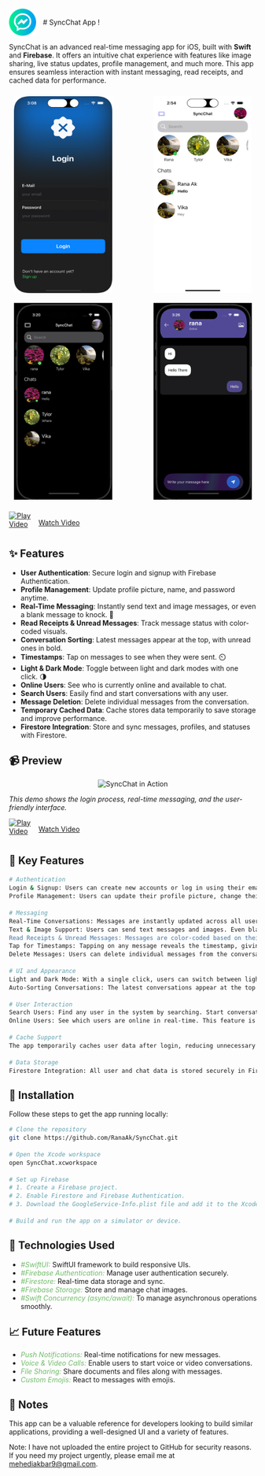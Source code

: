 <!-- # SyncChat
A cloud based Chat application -->
<p>
  <img src="images/Chat.png" alt="SyncChat in Action" width="55" height="55" style="vertical-align:middle; margin-right:10px;">
  <span style="vertical-align:middle;"># SyncChat App !</span>
</p>



SyncChat is an advanced real-time messaging app for iOS, built with **Swift** and **Firebase**. It offers an intuitive chat experience with features like image sharing, live status updates, profile management, and much more. This app ensures seamless interaction with instant messaging, read receipts, and cached data for performance.

<p align="left" style="display: flex; justify-content: space-between; flex-wrap: wrap;">
  <img src="images/login.png" alt="SyncChat in Action" width="200" height="400" style="margin: 10px;">
  <img src="images/home.png" alt="SyncChat in Action" width="200" height="400" style="margin: 10px;">
  <img src="images/home_darkMode.png" alt="SyncChat in Action" width="200" height="400" style="margin: 10px;">
  <img src="images/dark.png" alt="SyncChat in Action" width="200" height="400" style="margin: 10px;">
</p>

<div style="display: flex; align-items: center;">
  <a href="https://drive.google.com/file/d/1g-aU8OCnPPp8SeLhyi2w_Wola_J92akH/view?usp=sharing" target="_blank" style="display: inline-flex; align-items: center;">
    <!-- <img src="https://cdn-icons-png.flaticon.com/512/727/727245.png" alt="Play Video" style="width: 50px; height: auto; margin-right: 10px;"> -->

  <img src="https://cdn-icons-png.flaticon.com/512/7477/7477009.png" alt="Play Video" style="width: 50px; height: auto; margin-right: 10px; margin-bottom : 10px;">
   <Text>Watch Video </Text>
  </a>
 
</div>

## ✨ Features

- **User Authentication**: Secure login and signup with Firebase Authentication.
- **Profile Management**: Update profile picture, name, and password anytime.
- **Real-Time Messaging**: Instantly send text and image messages, or even a blank message to knock. 📨
- **Read Receipts & Unread Messages**: Track message status with color-coded visuals.
- **Conversation Sorting**: Latest messages appear at the top, with unread ones in bold.
- **Timestamps**: Tap on messages to see when they were sent. ⏲️
- **Light & Dark Mode**: Toggle between light and dark modes with one click. 🌗
- **Online Users**: See who is currently online and available to chat.
- **Search Users**: Easily find and start conversations with any user.
- **Message Deletion**: Delete individual messages from the conversation.
- **Temporary Cached Data**: Cache stores data temporarily to save storage and improve performance.
- **Firestore Integration**: Store and sync messages, profiles, and statuses with Firestore.

## 📹 Preview

<p align="center">
  <img src="gifs/1.gif" alt="SyncChat in Action" width="800" height="600" />
</p>

*This demo shows the login process, real-time messaging, and the user-friendly interface.*

<div style="display: flex; align-items: center;">
  <a href="https://drive.google.com/file/d/1XuV7dyvpnnIU911umh6n8lbuMmXNct4s/view?usp=sharing" target="_blank" style="display: inline-flex; align-items: center;">
    <!-- <img src="https://cdn-icons-png.flaticon.com/512/727/2938916.png" alt="Play Video" style="width: 50px; height: auto; margin-right: 10px;"> -->

  <img src="https://cdn-icons-png.flaticon.com/512/5495/5495002.png" alt="Play Video" style="width: 50px; height: auto; margin-right: 10px; margin-bottom : 10px;">
   <Text>Watch Video </Text>
  </a>
 
</div>


## 🎨 Key Features

```bash
# Authentication
Login & Signup: Users can create new accounts or log in using their email and password. Firebase Authentication handles user verification, making the process secure and efficient.
Profile Management: Users can update their profile picture, change their name, and reset their password directly within the app.

# Messaging
Real-Time Conversations: Messages are instantly updated across all users.
Text & Image Support: Users can send text messages and images. Even blank messages (or "knocks") can be sent to get someone's attention.
Read Receipts & Unread Messages: Messages are color-coded based on their read status. Once a message is read, its color changes. Unread messages appear bold in the conversation list, making it easy to see what you haven't yet viewed.
Tap for Timestamps: Tapping on any message reveals the timestamp, giving context for when a message was sent or received.
Delete Messages: Users can delete individual messages from the conversation, ensuring privacy and control over their data.

# UI and Appearance
Light and Dark Mode: With a single click, users can switch between light and dark modes for the entire app.
Auto-Sorting Conversations: The latest conversations appear at the top of the list. If a conversation has unread messages, it’s displayed in bold, making it easy to identify.

# User Interaction
Search Users: Find any user in the system by searching. Start conversations with any online or offline user.
Online Users: See which users are online in real-time. This feature is perfect for identifying who’s available for an instant chat.

# Cache Support
The app temporarily caches user data after login, reducing unnecessary data downloads and saving on device storage. Cached data is cleared when the app is closed from the background for better performance.

# Data Storage
Firestore Integration: All user and chat data is stored securely in Firestore. Messages, user profiles, and online statuses are constantly synced with the cloud, ensuring no data is lost.


```
## 🚀 Installation

Follow these steps to get the app running locally:

```bash
# Clone the repository
git clone https://github.com/RanaAk/SyncChat.git

# Open the Xcode workspace
open SyncChat.xcworkspace

# Set up Firebase
# 1. Create a Firebase project.
# 2. Enable Firestore and Firebase Authentication.
# 3. Download the GoogleService-Info.plist file and add it to the Xcode project.

# Build and run the app on a simulator or device.

```
## 🔧 Technologies Used


- <span style="color: rgb(112, 188, 105); font-weight: 450; font-style: italic;">#SwiftUI:</span> SwiftUI framework to build responsive UIs.
- <span style="color:rgb(112, 188, 105); font-weight: 450; font-style: italic;">#Firebase Authentication:</span> Manage user authentication securely.
- <span style="color:rgb(112, 188, 105); font-weight: 450; font-style: italic;">#Firestore:</span> Real-time data storage and sync.
- <span style="color:rgb(112, 188, 105); font-weight: 450; font-style: italic;">#Firebase Storage:</span> Store and manage chat images.
- <span style="color:rgb(112, 188, 105); font-weight: 450; font-style: italic;">#Swift Concurrency (async/await):</span> To manage asynchronous operations smoothly.


## 📈 Future Features

- <span style="color: rgb(112, 188, 105); font-weight: 450; font-style: italic;">Push Notifications:</span> Real-time notifications for new messages.
- <span style="color: rgb(112, 188, 105); font-weight: 450; font-style: italic;">Voice & Video Calls:</span> Enable users to start voice or video conversations.
- <span style="color: rgb(112, 188, 105); font-weight: 450; font-style: italic;">File Sharing: </span>Share documents and files along with messages.
- <span style="color: rgb(112, 188, 105); font-weight: 450; font-style: italic;">Custom Emojis:</span> React to messages with emojis.

## 📒 Notes

This app can be a valuable reference for developers looking to build similar  applications, providing a well-designed UI and a variety of features.

Note: I have not uploaded the entire project to GitHub for security reasons. If you need my project urgently, please email me at mehediakbar9@gmail.com.